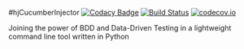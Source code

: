 #hjCucumberInjector
[![Codacy Badge](https://api.codacy.com/project/badge/Grade/1669d5f06a2e40afa09eb36c6c98908b)](https://app.codacy.com/app/jgfarias42/CucumberInjector?utm_source=github.com&utm_medium=referral&utm_content=JoaoGFarias/CucumberInjector&utm_campaign=Badge_Grade_Settings)
[![Build Status](https://travis-ci.org/JoaoGFarias/CucumberInjector.png?branch=master)](https://travis-ci.org/JoaoGFarias/PyCPD.png) [![codecov.io](https://codecov.io/github/JoaoGFarias/PyCPD/coverage.svg?branch=master)](https://codecov.io/github/JoaoGFarias/PyCPD)

Joining the power of BDD and Data-Driven Testing in a lightweight command line tool written in Python

